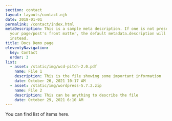 ```yaml
---
section: contact
layout: layouts/contact.njk
date: 2018-01-01
permalink: /contact/index.html
metaDescription: This is a sample meta description. If one is not present in
  your page/post's front matter, the default metadata.description will be used
  instead.
title: Docs Demo page
eleventyNavigation:
  key: Contact
  order: 3
list:
  - asset: /static/img/wcd-pitch-2.0.pdf
    name: File 1
    description: This is the file showing some important information
    date: October 26, 2021 10:17 AM
  - asset: /static/img/wordpress-5.7.2.zip
    name: File 2
    description: This can be anything to describe the file
    date: October 29, 2021 6:10 AM
---
```

You can find list of items here.